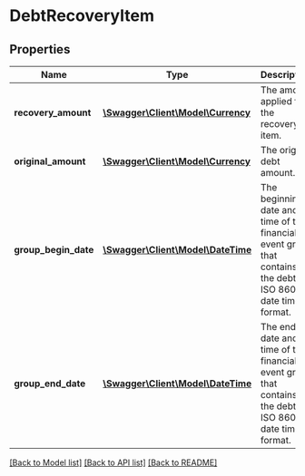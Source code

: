 # DebtRecoveryItem

## Properties
Name | Type | Description | Notes
------------ | ------------- | ------------- | -------------
**recovery_amount** | [**\Swagger\Client\Model\Currency**](Currency.md) | The amount applied for the recovery item. | [optional] 
**original_amount** | [**\Swagger\Client\Model\Currency**](Currency.md) | The original debt amount. | [optional] 
**group_begin_date** | [**\Swagger\Client\Model\\DateTime**](\DateTime.md) | The beginning date and time of the financial event group that contains the debt. In ISO 8601 date time format. | [optional] 
**group_end_date** | [**\Swagger\Client\Model\\DateTime**](\DateTime.md) | The ending date and time of the financial event group that contains the debt. In ISO 8601 date time format. | [optional] 

[[Back to Model list]](../README.md#documentation-for-models) [[Back to API list]](../README.md#documentation-for-api-endpoints) [[Back to README]](../README.md)


